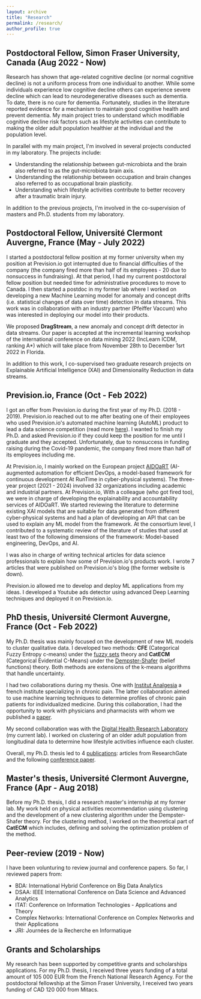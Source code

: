 ```yaml
---
layout: archive
title: "Research"
permalink: /research/
author_profile: true
---
```


Postdoctoral Fellow, Simon Fraser University, Canada (Aug 2022 - Now)
------
Research has shown that age-related cognitive decline (or normal cognitive decline) is not a uniform process from one individual to another. While some individuals experience low cognitive decline others can experience severe decline which can lead to neurodegenerative diseases such as dementia. To date, there is no cure for dementia. Fortunately, studies in the literature reported evidence for a mechanism to maintain good cognitive health and prevent dementia. My main project tries to understand which modifiable cognitive decline risk factors such as lifestyle activities can contribute to making the older adult population healthier at the individual and the population level.

In parallel with my main project, I'm involved in several projects conducted in my laboratory. The projects include:
- Understanding the relationship between gut-microbiota and the brain also referred to as the gut-microbiota brain axis.
- Understanding the relationship between occupation and brain changes also referred to as occupational brain plasticity.
- Understanding which lifestyle activities contribute to better recovery after a traumatic brain injury.

In addition to the previous projects, I'm involved in the co-supervision of masters and Ph.D. students from my laboratory.

Postdoctoral Fellow, Université Clermont Auvergne, France (May - July 2022)
------
I started a postdoctoral fellow position at my former university when my position at Prevision.io got interrupted due to financial difficulties of the company (the company fired more than half of its employees - 20 due to nonsuccess in fundraising). At that period, I had my current postdoctoral fellow position but needed time for administrative procedures to move to Canada. I then started a postdoc in my former lab where I worked on developing a new Machine Learning model for anomaly and concept drifts (i.e. statistical changes of data over time) detection in data streams. This work was in collaboration with an industry partner (Pfeiffer Vaccum) who was interested in deploying our model into their products. 

We proposed **DragStream**, a new anomaly and concept drift detector in data streams. Our paper is accepted at the incremental learning workshop of the international conference on data mining 2022 (IncLearn ICDM, ranking A*) which will take place from November 28th to December 1srt 2022 in Florida.

In addition to this work, I co-supervised two graduate research projects on Explainable Artificial Intelligence (XAI) and Dimensionality Reduction in data streams.

Prevision.io, France (Oct - Feb 2022)
------
I got an offer from Prevision.io during the first year of my Ph.D. (2018 - 2019). Prevision.io reached out to me after beating one of their employees who used Prevision.io's automated machine learning (AutoML) product to lead a data science competition (read more [here](https://abdjiber.github.io/posts/2019/07/data-science-follow-up)). I wanted to finish my Ph.D. and asked Prevision.io if they could keep the position for me until I graduate and they accepted. Unfortunately, due to nonsuccess in funding raising during the Covid-19 pandemic, the company fired more than half of its employees including me.

At Prevision.io, I mainly worked on the European project [AIDOaRT](https://www.aidoart.eu/) (AI-augmented automation for efficient DevOps, a model-based framework for continuous development At RunTime in cyber-physical systems). The three-year project (2021 - 2024) involved 32 organizations including academic and industrial partners. At Prevision.io, With a colleague (who got fired too), we were in charge of developing the explainability and accountability services of AIDOaRT. We started reviewing the literature to determine existing XAI models that are suitable for data generated from different cyber-physical systems and had a plan of developing an API that can be used to explain any ML model from the framework. At the consortium level, I contributed to a systematic review of the literature of studies that used at least two of the following dimensions of the framework: Model-based engineering, DevOps, and AI.

I was also in charge of writing technical articles for data science professionals to explain how some of Prevision.io's products work. I wrote 7 articles that were published on Prevision.io's blog (the former website is down).

Prevision.io allowed me to develop and deploy ML applications from my ideas. I developed a Youtube ads detector using advanced Deep Learning techniques and deployed it on Prevision.io.

PhD thesis, Université Clermont Auvergne, France (Oct - Feb 2022)
------
My Ph.D. thesis was mainly focused on the development of new ML models to cluster qualitative data. I developed two methods: **CFE** (Categorical Fuzzy Entropy c-means) under the [fuzzy sets](https://en.wikipedia.org/wiki/Fuzzy_set) theory and **CatECM** (Categorical Evidential C-Means) under the [Dempster-Shafer](https://en.wikipedia.org/wiki/Dempster%E2%80%93Shafer_theory) (belief functions) theory. Both methods are extensions of the k-means algorithms that handle uncertainty.

I had two collaborations during my thesis. One with [Institut Analgesia](https://www.institut-analgesia.org/?lang=en) a french institute specializing in chronic pain. The latter collaboration aimed to use machine learning techniques to determine profiles of chronic pain patients for individualized medicine. During this collaboration, I had the opportunity to work with physicians and pharmacists with whom we published a [paper](https://formative.jmir.org/2022/3/e30052).

My second collaboration was with the [Digital Health Research Laboratory](https://computationalgeronneuroscience.iat.sfu.ca/) (my current lab). I worked on clustering of an older adult population from longitudinal data to determine how lifestyle activities influence each cluster.

Overall, my Ph.D. thesis led to 4 [publications](https://www.researchgate.net/profile/Abdoul-Jalil-Djiberou-Mahamadou): articles from ResearchGate and the following [conference paper](https://editions-rnti.fr/?inprocid=1002697).

Master's thesis, Université Clermont Auvergne, France (Apr - Aug 2018)
------
Before my Ph.D. thesis, I did a research master's internship at my former lab. My work held on physical activities recommendation using clustering and the development of a new clustering algorithm under the Dempster-Shafer theory. For the clustering method, I worked on the theoretical part of **CatECM** which includes, defining and solving the optimization problem of the method.

Peer-review (2019 - Now)
------
I have been volunturing to review journal and conference papers. So far, I reviewed papers from:
- BDA: International Hybrid Conference on Big Data Analytics
- DSAA: IEEE International Conference on Data Science and Advanced Analytics
- ITAT: Conference on Information Technologies - Applications and Theory
- Complex Networks: International Conference on Complex Networks and their Applications 
- JRI: Journées de la Recherche en Informatique

Grants and Scholarships
------
My research has been supported by competitive grants and scholarships applications. For my Ph.D. thesis, I received three years funding of a total amount of 105 000 EUR from the French National Research Agency. For the postdoctoral fellowship at the Simon Fraser University, I received two years funding of CAD 120 000 from Mitacs.
